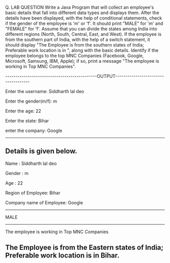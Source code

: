 Q. LAB QUESTION Write a Java Program that will collect an employee's basic details that fall into different data types and displays them. After the details have been displayed, with the help of conditional statements, check if the gender of the employee is 'm' or 'f'. It should print "MALE" for 'm' and "FEMALE" for 'f'. Assume that you can divide the states among India into different regions (North, South, Central, East, and West). If the employee is from the southern part of India, with the help of a switch statement, it should display "The Employee is from the southern states of India; Preferable work location is in ", along with the basic details. Identify if the employee belongs to the top MNC Companies (Facebook, Google, Microsoft, Samsung, IBM, Apple); if so, print a message "The employee is working in Top MNC Companies".

---------------------------------------------OUTPUT------------------------------------

Enter the username: Siddharth lal deo

Enter the gender(m/f): m

Enter the age: 22

Enter the state: Bihar

enter the company: Google

---------------------------------------------------------------------------------------------
Details is given below.
---------------------------------------------------------------------------------------------
Name : Siddharth lal deo

Gender : m

Age : 22

Region of Employee: Bihar

Company name of Employee: Google

-----------------------------------------------------------------------------------------------

MALE

------------------------------------------------------------------------------------------------
The employee is working in Top MNC Companies

The Employee is from the Eastern states of India; Preferable work location is in Bihar.
-------------------------------------------------------------------------------------------------

